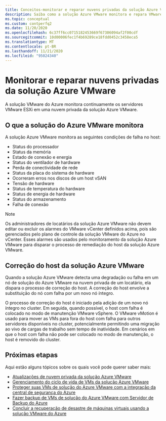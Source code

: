 ```yaml
---
title: Conceitos-monitorar e reparar nuvens privadas da solução Azure VMware
description: Saiba como a solução Azure VMware monitora e repara VMware ESXi servidores em uma nuvem privada da solução Azure VMware.
ms.topic: conceptual
ms.custom: contperfq2
ms.date: 11/20/2020
ms.openlocfilehash: 6c37ff6cc0715182453669f67306094af2f00cdf
ms.sourcegitcommit: 10d00006fec1f4b69289ce18fdd0452c3458eca5
ms.translationtype: MT
ms.contentlocale: pt-BR
ms.lasthandoff: 11/21/2020
ms.locfileid: "95024340"
---
```

# <a name="monitor-and-repair-azure-vmware-solution-private-clouds"></a>Monitorar e reparar nuvens privadas da solução Azure VMware

A solução VMware do Azure monitora continuamente os servidores VMware ESXi em uma nuvem privada da solução Azure VMware. 

## <a name="what-azure-vmware-solution-monitors"></a>O que a solução do Azure VMware monitora

A solução Azure VMware monitora as seguintes condições de falha no host:  

- Status do processador 
- Status da memória 
- Estado de conexão e energia 
- Status do ventilador de hardware 
- Perda de conectividade de rede 
- Status da placa do sistema de hardware 
- Ocorreram erros nos discos de um host vSAN 
- Tensão de hardware 
- Status de temperatura do hardware 
- Status de energia de hardware 
- Status do armazenamento 
- Falha de conexão 

> [!NOTE]
> Os administradores de locatários da solução Azure VMware não devem editar ou excluir os alarmes do VMware vCenter definidos acima, pois são gerenciados pelo plano de controle da solução VMware do Azure no vCenter. Esses alarmes são usados pelo monitoramento da solução Azure VMware para disparar o processo de remediação do host da solução Azure VMware.

## <a name="azure-vmware-solution-host-remediation"></a>Correção do host da solução Azure VMware  

Quando a solução Azure VMware detecta uma degradação ou falha em um nó de solução do Azure VMware na nuvem privada de um locatário, ela dispara o processo de correção do host. A correção do host envolve a substituição do nó com falha por um novo nó íntegro.  

O processo de correção do host é iniciado pela adição de um novo nó íntegro no cluster. Em seguida, quando possível, o host com falha é colocado no modo de manutenção VMware vSphere. O VMware vMotion é usado para mover as VMs para fora do host com falha para outros servidores disponíveis no cluster, potencialmente permitindo uma migração ao vivo de cargas de trabalho sem tempo de inatividade. Em cenários em que o host com falha não pode ser colocado no modo de manutenção, o host é removido do cluster.

## <a name="next-steps"></a>Próximas etapas

Aqui estão alguns tópicos sobre os quais você pode querer saber mais:

- [Atualizações de nuvem privada da solução Azure VMware](concepts-upgrades.md)
- [Gerenciamento do ciclo de vida de VMs da solução Azure VMware](lifecycle-management-of-azure-vmware-solution-vms.md)
- [Proteger suas VMs de solução do Azure VMware com a integração da central de segurança do Azure](azure-security-integration.md)
- [Fazer backup de VMs de solução do Azure VMware com Servidor de Backup do Azure](backup-azure-vmware-solution-virtual-machines.md)
- [Concluir a recuperação de desastre de máquinas virtuais usando a solução VMware do Azure](disaster-recovery-for-virtual-machines.md)
